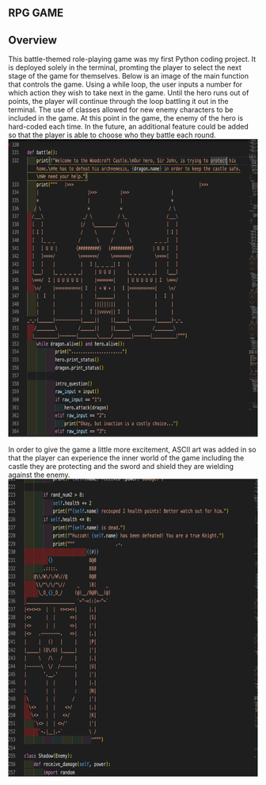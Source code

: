 ## **RPG GAME**

## **Overview**
This battle-themed role-playing game was my first Python coding project. It is deployed solely in the terminal, promting the player to select the next stage of the game for themselves. 
Below is an image of the main function that controls the game. Using a while loop, the user inputs a number for which action they wish to take next in the game. Until the hero runs out of points, the player will continue through the loop battling it out in the terminal. 
The use of classes allowed for new enemy characters to be included in the game. 
At this point in the game, the enemy of the hero is hard-coded each time. In the future, an additional feature could be added so that the player is able to choose who they battle each round. 
<img src="images/welcome.png" alt="alt text" width="auto" height="600px">

In order to give the game a little more excitement, ASCII art was added in so that the player can experience the inner world of the game including the castle they are protecting and the sword and shield they are wielding against the enemy. 
<img src="images/youwon.png" alt="alt text" width="auto" height="600px">








 
